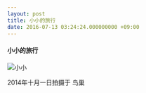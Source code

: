```yaml
---
layout: post
title: 小小的旅行
date: 2016-07-13 03:24:24.000000000 +09:00
---
```


#### 小小的旅行

![小小](http://b194.photo.store.qq.com/psbe?/V10ntugx2tpfhM/8bWqeR0eac0KVo9BS3bEAbbkSTzgMqnurgYHE8ePanOT3Paw5xkrs9IXqXufiG5D/b/dJXTqXPoBgAA&bo=wAMcAsADHAIBByA!&rf=viewer_4)

2014年十月一日拍摄于 鸟巢
